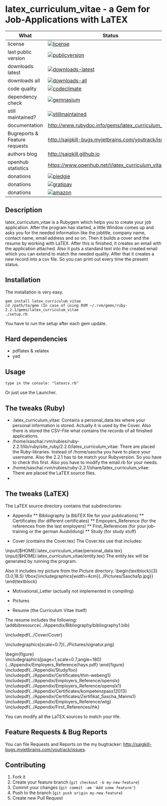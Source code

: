 # latex_curriculum_vitae - a Gem for Job-Applications with LaTEX

| What                          | Status                                                                                                                                                                              |
|-------------------------------|-------------------------------------------------------------------------------------------------------------------------------------------------------------------------------------|
| license                       | [![license](http://img.shields.io/:license-gpl3-blue.svg)](http://www.gnu.org/licenses/gpl-3.0.html)                                                                                |
| last public version           | [![publicversion](https://badge.fury.io/rb/latex_curriculum_vitae.png)](http://rubygems.org/gems/latex_curriculum_vitae)                                                                      |
| downloads latest              | [![downloads-latest](https://img.shields.io/gem/dtv/latex_curriculum_vitae.svg)](https://rubygems.org/gems/latex_curriculum_vitae)                                                            |
| downloads all                 | [![downloads-all](https://img.shields.io/gem/dt/latex_curriculum_vitae.svg)](https://rubygems.org/gems/latex_curriculum_vitae)                                                                |
| code quality                  | [![codeclimate](https://codeclimate.com/github/saigkill/latex_curriculum_vitae.png)](https://codeclimate.com/github/saigkill/latex_curriculum_vitae)                                          |
| dependency check              | [![gemnasium](https://gemnasium.com/saigkill/latex_curriculum_vitae.png)](https://gemnasium.com/saigkill/latex_curriculum_vitae)                                                              |
| still maintained?             | [![stillmaintained](http://stillmaintained.com/saigkill/latex_curriculum_vitae.png)](http://stillmaintained.com/saigkill/latex_curriculum_vitae)                                              |
| documentation                 | http://www.rubydoc.info/gems/latex_curriculum_vitae                                                                                                                                    |
| Bugreports & Feature requests | http://saigkill-bugs.myjetbrains.com/youtrack/issues                                                                                                                              |
| authors blog                  | http://saigkill.github.io                                                                                                                                                         |
| openhub statistics            | https://www.openhub.net/l/latex_curriculum_vitae                                                                                                                                       |
| donations                     | [![pledgie](https://pledgie.com/campaigns/30094.png?skin_name=chrome)](https://pledgie.com/campaigns/30094)                                                                         |
| donations                     | [![gratipay](http://img.shields.io/gratipay/saigkill.svg)](https://gratipay.com/~saigkill/)                                                                                         |
| donations                     | [![amazon](http://tsv-neuss.de/cms/upload/News-Bilder/amazon1.png)](http://www.amazon.de/registry/wishlist/D75HOEQ00BDD)                                                            |

## Description

latex_curriculum_vitae is a Rubygem which helps you to create your job application. After the program has started, a little Window comes up
and asks you for the needed information like the jobtitle, company name, contact name, email address and so on.
Then it builds a cover and the resume by working with LaTEX. After this is finished, it creates an email with the application attached.
Also it puts a standard text into the created email which you can extend to match the needed quality.
After that it creates a new record into a csv file. So you can print out every time the present status.

## Installation

The installation is very easy.

    gem install latex_curriculum_vitae
    cd /path/to/gem (In case of using RVM ~/.rvm/gems/ruby-2.2.1/gems/latex_curriculum_vitae
    ./setup.rb

You have to run the setup after each gem update.

## Hard dependencies
* pdflatex & xelatex
* yad

## Usage

    type in the console: "latexcv.rb"

Or just use the Launcher.

## The tweaks (Ruby)

* .latex_curriculum_vitae: Contains a personal_data.tex where your personal information is stored. Actually it is used by the Cover.
  Also there is stored the CSV-File what contains the records of all finished applications.
* /home/sascha/.rvm/rubies/ruby-2.2.1/lib/ruby/site_ruby/2.2.0/latex_curriculum_vitae: There are placed the Ruby-libraries. Instead of 
  /home/sascha you have to place your username. Also the 2.2.1 has to be match your Rubyversion. So you have to check this first.
  Also you have to modify the email.rb for your needs.
* /home/sascha/.rvm/rubies/ruby-2.2.1/share/latex_curriculum_vitae: There are placed the LaTEX source files.
* 
## The tweaks (LaTEX)

The LaTEX source directory contains that subdirectories:

* Appendix
** Bibliography (a BibTEX file for your publications)
** Certificates (for different certificates)
** Empoyers_Reference (for the references from the last employers)
** First_References (for your job-training or the german Ausbildung)
** Study (for study stuff)

* Cover (contains the Cover.tex)
The Cover.tex use that includes:

\input{$HOME/.latex_curriculum_vitae/personal_data.tex}
\input{$HOME/.latex_curriculum_vitae/entity.tex}
The entity.tex will be generated by running the program.

Also it includes my picture from the Picture directory.
\begin{textblock}{3}(3.0,18.5)
	\fbox{\includegraphics[width=4cm]{../Pictures/Sascha1p.jpg}}
\end{textblock} 

* Motivational_Letter (actually not implemented in compiling)

* Pictures

* Resume (the Curriculum Vitae itself)

The resume includes the following:
\addbibresource{../Appendix/Bibliography/bibliography1.bib}

\includepdf{../Cover/Cover}

\includegraphics[scale=0.7]{../Pictures/signatur.png}

\begin{figure}  
  \includegraphics[page=1,scale=0.7,angle=180]{../Appendix/Employers_Reference/hays.pdf}
\end{figure}
\includepdf{../Appendix/Study/foo}
\includepdf{../Appendix/Certificates/thm-webeng1}
\includepdf{../Appendix/Employers_Reference/openslx}
\includepdf{../Appendix/Employers_Reference/openslx1}
\includepdf{../Appendix/Certificates/kompetenzpass12013}
\includepdf{../Appendix/Certificates/Zertifikat_Sascha_Manns1}
\includepdf{../Appendix/Employers_Reference/wtg}
\includepdf{../Appendix/First_References/ihk}

You can modify all the LaTEX sources to match your life.

## Feature Requests & Bug Reports
You can file Requests and Reports on the my bugtracker: http://saigkill-bugs.myjetbrains.com/youtrack/issues.

## Contributing

1. Fork it
2. Create your feature branch (`git checkout -b my-new-feature`)
3. Commit your changes (`git commit -am 'Add some feature'`)
4. Push to the branch (`git push origin my-new-feature`)
5. Create new Pull Request